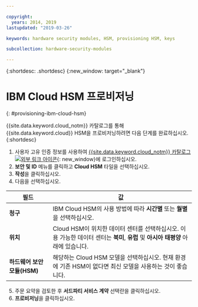 ```yaml
---

copyright:
  years: 2014, 2019
lastupdated: "2019-03-26"

keywords: hardware security modules, HSM, provisioning HSM, keys

subcollection: hardware-security-modules

---
```


{:shortdesc: .shortdesc}
{:new_window: target="_blank"}

# IBM Cloud HSM 프로비저닝
{: #provisioning-ibm-cloud-hsm}

{{site.data.keyword.cloud_notm}} 카탈로그를 통해 {{site.data.keyword.cloud}} HSM을 프로비저닝하려면 다음 단계를 완료하십시오. {:shortdesc}

1. 사용자 고유 인증 정보를 사용하여 [{{site.data.keyword.cloud_notm}} 카탈로그![외부 링크 아이콘](../icons/launch-glyph.svg "외부 링크 아이콘")](https://cloud.ibm.com/catalog){: new_window}에 로그인하십시오. 
2. **보안 및 ID** 메뉴를 클릭하고 **Cloud HSM** 타일을 선택하십시오. 
3. **작성**을 클릭하십시오.
4. 다음을 선택하십시오. 

| 필드 |값 |
| --- | --- |
| **청구** | IBM Cloud HSM의 사용 방법에 따라 **시간별** 또는 **월별**을 선택하십시오. |
| **위치** | Cloud HSM이 위치한 데이터 센터를 선택하십시오. 이용 가능한 데이터 센터는 **북미**, **유럽** 및 **아시아 태평양** 아래에 있습니다. |
| **하드웨어 보안 모듈(HSM)** | 해당하는 Cloud HSM 모델을 선택하십시오. 현재 환경에 기존 HSM이 없다면 최신 모델을 사용하는 것이 좋습니다. |

5. 주문 요약을 검토한 후 **서드파티 서비스 계약** 선택란을 클릭하십시오. 
6. **프로비저닝**을 클릭하십시오.
